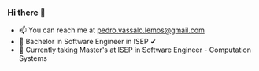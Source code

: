 ### Hi there 👋

- 📫 You can reach me at pedro.vassalo.lemos@gmail.com
- 🧾 Bachelor in Software Engineer in ISEP ✔
- 🧾 Currently taking Master's at ISEP in Software Engineer - Computation Systems
